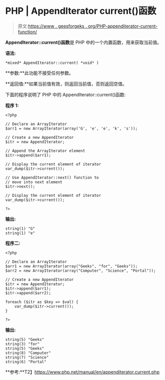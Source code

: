 # PHP | AppendIterator current()函数

> 原文:[https://www . geesforgeks . org/PHP-appenditerator-current-function/](https://www.geeksforgeeks.org/php-appenditerator-current-function/)

**AppendIterator::current()函数**是 PHP 中的一个内置函数，用来获取当前值。

**语法:**

```
*mixed* AppendIterator::current( *void* )
```

**参数:**此功能不接受任何参数。

**返回值:**如果当前值有效，则返回当前值，否则返回空值。

下面的程序说明了 PHP 中的 AppendIterator::current()函数:

**程序 1:**

```
<?php

// Declare an ArrayIterator
$arr1 = new ArrayIterator(array('G', 'e', 'e', 'k', 's'));

// Create a new AppendIterator
$itr = new AppendIterator;

// Append the ArrayIterator element
$itr->append($arr1);

// Display the current element of iterator
var_dump($itr->current());

// Use AppendIterator::next() function to
// move into next element
$itr->next();

// Display the current element of iterator
var_dump($itr->current());

?>
```

**输出:**

```
string(1) "G"
string(1) "e"

```

**程序二:**

```
<?php

// Declare an ArrayIterator
$arr1 = new ArrayIterator(array("Geeks", "for", "Geeks"));
$arr2 = new ArrayIterator(array("Computer", "Science", "Portal"));

// Create a new AppendIterator
$itr = new AppendIterator;
$itr->append($arr1);
$itr->append($arr2);

foreach ($itr as $key => $val) {
    var_dump($itr->current());
}

?>
```

**输出:**

```
string(5) "Geeks"
string(3) "for"
string(5) "Geeks"
string(8) "Computer"
string(7) "Science"
string(6) "Portal"

```

**参考:**T2】https://www.php.net/manual/en/appenditerator.current.php